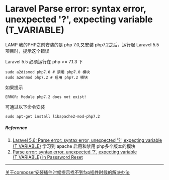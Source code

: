 # Laravel Parse error: syntax error, unexpected '?', expecting variable (T_VARIABLE)

LAMP 我的PHP之前安装的是 php 7.0,又安装 php7.2之后，运行起 Laravel 5.5 项目时，提示这个错误

Laravel 5.5 必须运行在 php >= 7.1.3 下


```shell
sudo a2dismod php7.0 # 禁用 php7.0 模块
sudo a2enmod php7.2 # 启用 php7.2 模块
```

如果提示 

```shell
ERROR: Module php7.2 does not exist!
```

可通过以下命令安装

```
sudo apt-get install libapache2-mod-php7.2
```

##### Reference
1. [Laravel 5.6: Parse error: syntax error, unexpected '?', expecting variable (T_VARIABLE)](https://laracasts.com/discuss/channels/laravel/laravel-56-parse-error-syntax-error-unexpected-expecting-variable-t-variable?page=1#reply=422029) 学习到 apache 启用和禁用 php多个版本的模块
2. [Parse error: syntax error, unexpected '?', expecting variable (T_VARIABLE) in Passsword Reset](https://github.com/laravel/framework/issues/23537)

------

[关于composer安装插件时候提示找不到fxp插件时候的解决办法](https://www.cnblogs.com/asworm/p/4886259.html)